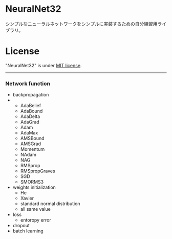# NeuralNet32

シンプルなニューラルネットワークをシンプルに実装するための自分練習用ライブラリ。

<!-- # DEMO

"hoge"の魅力が直感的に伝えわるデモ動画や図解を載せる

# Features

"hoge"のセールスポイントや差別化などを説明する
-->
<!--# Requirement  <!-- 必要なライブラリなど -->



<!--# Installation  <!-- Requirementで列挙したライブラリなどのインストール方法を説明する -->



<!--# Usage  <!-- demoの実行方法やこのソフトウェアの使い方 -->



<!--# Note  <!-- 注意 -->



# License

"NeuralNet32" is under [MIT license](https://opensource.org/licenses/mit-license.php).

***

### Network function

- backpropagation
- 
  - AdaBelief
  - AdaBound
  - AdaDelta
  - AdaGrad
  - Adam
  - AdaMax
  - AMSBound
  - AMSGrad
  - Momentum
  - NAdam
  - NAG
  - RMSprop
  - RMSpropGraves
  - SGD
  - SMORMS3
- weights initialization
  - He
  - Xavier
  - standard normal distribution
  - all same value
- loss
  - entoropy error
- dropout
- batch learning
